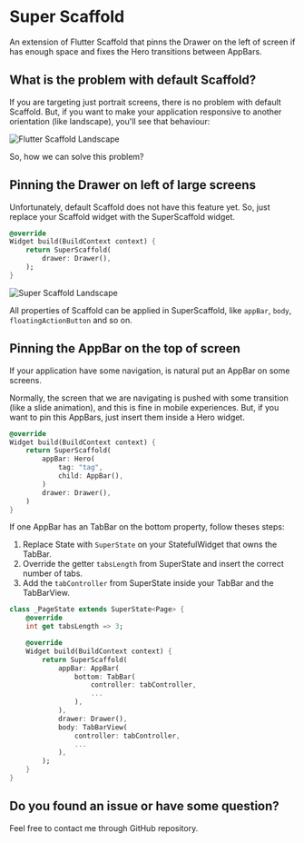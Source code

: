 # Super Scaffold

An extension of Flutter Scaffold that pinns the Drawer on the left of screen if has enough space and fixes the Hero transitions between AppBars.

## What is the problem with default Scaffold?

If you are targeting just portrait screens, there is no problem with default Scaffold. But, if you want to make your application responsive to another orientation (like landscape), you'll see that behaviour:

![Flutter Scaffold Landscape](https://raw.githubusercontent.com/lucaslannes/super_scaffold/main/assets/README/flutter_scaffold_landscape.png)

So, how we can solve this problem?

## Pinning the Drawer on left of large screens

Unfortunately, default Scaffold does not have this feature yet. So, just replace your Scaffold widget with the SuperScaffold widget.

```dart
@override
Widget build(BuildContext context) {
    return SuperScaffold(
        drawer: Drawer(),
    );
}
```

![Super Scaffold Landscape](https://raw.githubusercontent.com/lucaslannes/super_scaffold/main/assets/README/super_scaffold_landscape.png)

All properties of Scaffold can be applied in SuperScaffold, like `appBar`, `body`, `floatingActionButton` and so on.

## Pinning the AppBar on the top of screen

If your application have some navigation, is natural put an AppBar on some screens.

Normally, the screen that we are navigating is pushed with some transition (like a slide animation), and this is fine in mobile experiences. But, if you want to pin this AppBars, just insert them inside a Hero widget.

```dart
@override
Widget build(BuildContext context) {
    return SuperScaffold(
        appBar: Hero(
            tag: "tag",
            child: AppBar(),
        )
        drawer: Drawer(),
    )
}
```

If one AppBar has an TabBar on the bottom property, follow theses steps:

1. Replace State with `SuperState` on your StatefulWidget that owns the TabBar.
2. Override the getter `tabsLength` from SuperState and insert the correct number of tabs.
3. Add the `tabController` from SuperState inside your TabBar and the TabBarView.

```dart
class _PageState extends SuperState<Page> {
    @override
    int get tabsLength => 3;

    @override
    Widget build(BuildContext context) {
        return SuperScaffold(
            appBar: AppBar(
                bottom: TabBar(
                    controller: tabController,
                    ...
                ),
            ),
            drawer: Drawer(),
            body: TabBarView(
                controller: tabController,
                ...
            ),
        );
    }
}
```

## Do you found an issue or have some question?

Feel free to contact me through GitHub repository.